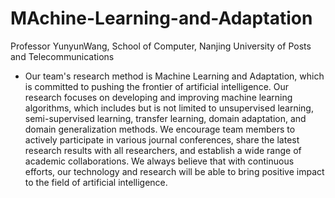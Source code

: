 # MAchine-Learning-and-Adaptation
Professor YunyunWang, School of Computer, Nanjing University of Posts and Telecommunications
- Our team's research method is Machine Learning and Adaptation, which is committed to pushing the frontier of artificial intelligence. Our research focuses on developing and improving machine learning algorithms, which includes but is not limited to unsupervised learning, semi-supervised learning, transfer learning, domain adaptation, and domain generalization methods. We encourage team members to actively participate in various journal conferences, share the latest research results with all researchers, and establish a wide range of academic collaborations. We always believe that with continuous efforts, our technology and research will be able to bring positive impact to the field of artificial intelligence.
